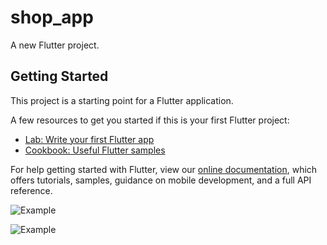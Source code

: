 # shop_app

A new Flutter project.

## Getting Started

This project is a starting point for a Flutter application.

A few resources to get you started if this is your first Flutter project:

- [Lab: Write your first Flutter app](https://flutter.dev/docs/get-started/codelab)
- [Cookbook: Useful Flutter samples](https://flutter.dev/docs/cookbook)

For help getting started with Flutter, view our
[online documentation](https://flutter.dev/docs), which offers tutorials,
samples, guidance on mobile development, and a full API reference.



![Example](https://raw.githubusercontent.com/da-nish/shop-app-ui/master/1.png)


![Example](https://raw.githubusercontent.com/da-nish/shop-app-ui/master/2.png)
